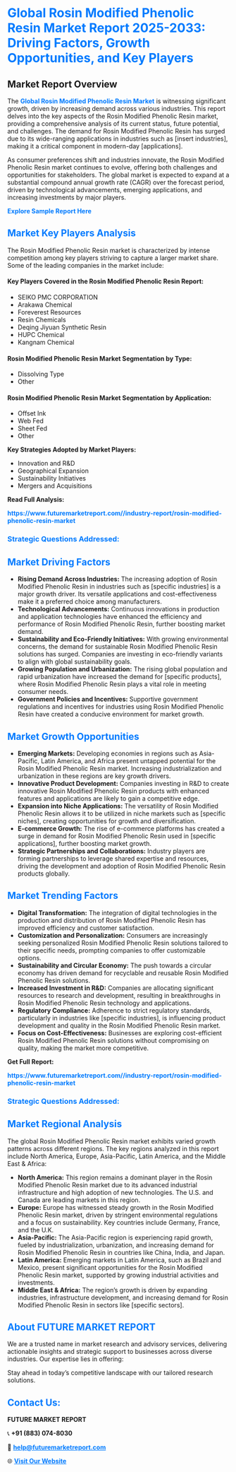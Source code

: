 <h1 style="color: #007BFF;">Global Rosin Modified Phenolic Resin Market Report 2025-2033: Driving Factors, Growth Opportunities, and Key Players</h1>

<section id="overview">
<h2>Market Report Overview</h2>
<p>The <a href="https://www.futuremarketreport.com//industry-report/rosin-modified-phenolic-resin-market" style="color: #007BFF; text-decoration: none;"><strong>Global Rosin Modified Phenolic Resin Market</strong></a> is witnessing significant growth, driven by increasing demand across various industries. This report delves into the key aspects of the Rosin Modified Phenolic Resin market, providing a comprehensive analysis of its current status, future potential, and challenges. The demand for Rosin Modified Phenolic Resin has surged due to its wide-ranging applications in industries such as [insert industries], making it a critical component in modern-day [applications].</p>
<p>As consumer preferences shift and industries innovate, the Rosin Modified Phenolic Resin market continues to evolve, offering both challenges and opportunities for stakeholders. The global market is expected to expand at a substantial compound annual growth rate (CAGR) over the forecast period, driven by technological advancements, emerging applications, and increasing investments by major players.</p>
</section>

<section id="overview">
<p><a href="https://www.futuremarketreport.com//request-sample/reportId=46954" style="color: #007BFF; text-decoration: none;"><strong>Explore Sample Report Here</strong></a></p>
</section>

<section id="key-players">
<h2 style="color: #007BFF;">Market Key Players Analysis</h2>
<p>The Rosin Modified Phenolic Resin market is characterized by intense competition among key players striving to capture a larger market share. Some of the leading companies in the market include:</p>
<h4>Key Players Covered in the Rosin Modified Phenolic Resin Report:</h4>
<ul><li>SEIKO PMC CORPORATION</li><li>Arakawa Chemical</li><li>Foreverest Resources</li><li>Resin Chemicals</li><li>Deqing Jiyuan Synthetic Resin</li><li>HUPC Chemical</li><li>Kangnam Chemical</li></ul>
<h4>Rosin Modified Phenolic Resin Market Segmentation by Type:</h4>
<ul><li>Dissolving Type</li><li>Other</li></ul>

<h4>Rosin Modified Phenolic Resin Market Segmentation by Application:</h4>
<ul><li>Offset Ink</li><li>Web Fed</li><li>Sheet Fed</li><li>Other</li></ul>
<p><strong>Key Strategies Adopted by Market Players:</strong></p>
<ul>
<li>Innovation and R&D</li>
<li>Geographical Expansion</li>
<li>Sustainability Initiatives</li>
<li>Mergers and Acquisitions</li>
</ul>
</section>

<section>
<p><strong>Read Full Analysis: </strong></p><a href="https://www.futuremarketreport.com//industry-report/rosin-modified-phenolic-resin-market" style="color: #007BFF; text-decoration: none;"><strong>https://www.futuremarketreport.com//industry-report/rosin-modified-phenolic-resin-market</strong></a>
<h3 style="color: #007BFF;">Strategic Questions Addressed:</h3>
</section>

<section id="driving-factors">
<h2 style="color: #007BFF;">Market Driving Factors</h2>
<ul>
<li><strong>Rising Demand Across Industries:</strong> The increasing adoption of Rosin Modified Phenolic Resin in industries such as [specific industries] is a major growth driver. Its versatile applications and cost-effectiveness make it a preferred choice among manufacturers.</li>
<li><strong>Technological Advancements:</strong> Continuous innovations in production and application technologies have enhanced the efficiency and performance of Rosin Modified Phenolic Resin, further boosting market demand.</li>
<li><strong>Sustainability and Eco-Friendly Initiatives:</strong> With growing environmental concerns, the demand for sustainable Rosin Modified Phenolic Resin solutions has surged. Companies are investing in eco-friendly variants to align with global sustainability goals.</li>
<li><strong>Growing Population and Urbanization:</strong> The rising global population and rapid urbanization have increased the demand for [specific products], where Rosin Modified Phenolic Resin plays a vital role in meeting consumer needs.</li>
<li><strong>Government Policies and Incentives:</strong> Supportive government regulations and incentives for industries using Rosin Modified Phenolic Resin have created a conducive environment for market growth.</li>
</ul>
</section>

<section id="growth-opportunities">
<h2 style="color: #007BFF;">Market Growth Opportunities</h2>
<ul>
<li><strong>Emerging Markets:</strong> Developing economies in regions such as Asia-Pacific, Latin America, and Africa present untapped potential for the Rosin Modified Phenolic Resin market. Increasing industrialization and urbanization in these regions are key growth drivers.</li>
<li><strong>Innovative Product Development:</strong> Companies investing in R&D to create innovative Rosin Modified Phenolic Resin products with enhanced features and applications are likely to gain a competitive edge.</li>
<li><strong>Expansion into Niche Applications:</strong> The versatility of Rosin Modified Phenolic Resin allows it to be utilized in niche markets such as [specific niches], creating opportunities for growth and diversification.</li>
<li><strong>E-commerce Growth:</strong> The rise of e-commerce platforms has created a surge in demand for Rosin Modified Phenolic Resin used in [specific applications], further boosting market growth.</li>
<li><strong>Strategic Partnerships and Collaborations:</strong> Industry players are forming partnerships to leverage shared expertise and resources, driving the development and adoption of Rosin Modified Phenolic Resin products globally.</li>
</ul>
</section>

<section id="trending-factors">
<h2 style="color: #007BFF;">Market Trending Factors</h2>
<ul>
<li><strong>Digital Transformation:</strong> The integration of digital technologies in the production and distribution of Rosin Modified Phenolic Resin has improved efficiency and customer satisfaction.</li>
<li><strong>Customization and Personalization:</strong> Consumers are increasingly seeking personalized Rosin Modified Phenolic Resin solutions tailored to their specific needs, prompting companies to offer customizable options.</li>
<li><strong>Sustainability and Circular Economy:</strong> The push towards a circular economy has driven demand for recyclable and reusable Rosin Modified Phenolic Resin solutions.</li>
<li><strong>Increased Investment in R&D:</strong> Companies are allocating significant resources to research and development, resulting in breakthroughs in Rosin Modified Phenolic Resin technology and applications.</li>
<li><strong>Regulatory Compliance:</strong> Adherence to strict regulatory standards, particularly in industries like [specific industries], is influencing product development and quality in the Rosin Modified Phenolic Resin market.</li>
<li><strong>Focus on Cost-Effectiveness:</strong> Businesses are exploring cost-efficient Rosin Modified Phenolic Resin solutions without compromising on quality, making the market more competitive.</li>
</ul>
</section>

<section>
<p><strong>Get Full Report: </strong></p><a href="https://www.futuremarketreport.com//industry-report/rosin-modified-phenolic-resin-market" style="color: #007BFF; text-decoration: none;"><strong>https://www.futuremarketreport.com//industry-report/rosin-modified-phenolic-resin-market</strong></a>
<h3 style="color: #007BFF;">Strategic Questions Addressed:</h3>
</section>


<section id="regional-analysis">
<h2 style="color: #007BFF;">Market Regional Analysis</h2>
<p>The global Rosin Modified Phenolic Resin market exhibits varied growth patterns across different regions. The key regions analyzed in this report include North America, Europe, Asia-Pacific, Latin America, and the Middle East & Africa:</p>
<ul>
<li><strong>North America:</strong> This region remains a dominant player in the Rosin Modified Phenolic Resin market due to its advanced industrial infrastructure and high adoption of new technologies. The U.S. and Canada are leading markets in this region.</li>
<li><strong>Europe:</strong> Europe has witnessed steady growth in the Rosin Modified Phenolic Resin market, driven by stringent environmental regulations and a focus on sustainability. Key countries include Germany, France, and the U.K.</li>
<li><strong>Asia-Pacific:</strong> The Asia-Pacific region is experiencing rapid growth, fueled by industrialization, urbanization, and increasing demand for Rosin Modified Phenolic Resin in countries like China, India, and Japan.</li>
<li><strong>Latin America:</strong> Emerging markets in Latin America, such as Brazil and Mexico, present significant opportunities for the Rosin Modified Phenolic Resin market, supported by growing industrial activities and investments.</li>
<li><strong>Middle East & Africa:</strong> The region’s growth is driven by expanding industries, infrastructure development, and increasing demand for Rosin Modified Phenolic Resin in sectors like [specific sectors].</li>
</ul>
</section>

<footer>
<h2 style="color: #007BFF;">About FUTURE MARKET REPORT</h2>
<p>We are a trusted name in market research and advisory services, delivering actionable insights and strategic support to businesses across diverse industries. Our expertise lies in offering:</p>

<p>Stay ahead in today’s competitive landscape with our tailored research solutions.</p>

<h2 style="color: #007BFF;">Contact Us:</h2>
<p><strong>FUTURE MARKET REPORT</strong></p>
<p>📞 <strong>+91 (883) 074-8030</strong></p>
<p>📧 <strong><a href="mailto:help@futuremarketreport.com" style="color: #007BFF;">help@futuremarketreport.com</a></strong></p>
<p>🌐 <strong><a href="https://www.futuremarketreport.com/" style="color: #007BFF;">Visit Our Website</a></strong></p>
</footer>